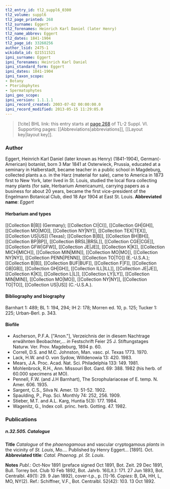 ```yaml
---
tl2_entry_id: tl2_suppl6_0300
tl2_volume: suppl6
tl2_page_printed: 268
tl2_surname: Eggert
tl2_forenames: Heinrich Karl Daniel (later Henry)
tl2_name_abbrev: Eggert
tl2_dates: 1841-1904
tl2_page_id: 33260256
author_lsid: 2475-1
wikidata_id: Q21511521
ipni_surname: Eggert
ipni_forenames: Heinrich Karl Daniel
ipni_standard_form: Eggert
ipni_dates: 1841-1904
ipni_taxon_scope: 
- Botany
- Pteridophytes
- Spermatophytes
ipni_geo_scope: 
ipni_version: 1.1.1.1
ipni_record_created: 2003-07-02 00:00:00.0
ipni_record_modified: 2013-05-15 11:29:05.0
---
```



> [!cite] BHL link: this entry starts at [page 268](https://www.biodiversitylibrary.org/page/33260256) of TL-2 Suppl. VI.
> Supporting pages: [[Abbreviations|abbreviations]], [[Layout key|layout key]].

### Author

Eggert, Heinrich Karl Daniel (later known as Henry) (1841-1904), German(-American) botanist, born 3 Mar 1841 at Osterwieck, Prussia, educated at a seminary in Halberstadt, became teacher in a public school in Magdeburg, collected plants a.o. in the Harz (material for sale), came to America in 1873 first to New York, later lived in St. Louis, studied the local flora collecting many plants (for sale, Herbarium Americanum), carrying papers as a business for about 20 years, became the first vice-president of the Engelmann Botanical Club, died 18 Apr 1904 at East St. Louis. 
**Abbreviated name**: *Eggert*

#### Herbarium and types

[[Collection B|B]] (Germany); [[Collection CI|CI]], [[Collection GH|GH]], [[Collection MO|MO]], [[Collection NY|NY]], [[Collection TEX|TEX]], [[Collection US|US]] (Texas); [[Collection B|B]], [[Collection BH|BH]], [[Collection BP|BP]], [[Collection BRSL|BRSL]], [[Collection CGE|CGE]], [[Collection GFW|GFW]], [[Collection JE|JE]], [[Collection K|K]], [[Collection MICH|MICH]], [[Collection MIN|MIN]], [[Collection MO|MO]], [[Collection NY|NY]], [[Collection PENN|PENN]], [[Collection TO|TO]] (E.-U.S.A.); [[Collection B|B]], [[Collection BUF|BUF]], [[Collection F|F]], [[Collection GB|GB]], [[Collection GH|GH]], [[Collection ILL|ILL]], [[Collection JE|JE]], [[Collection K|K]], [[Collection L|L]], [[Collection LY|LY]], [[Collection MIN|MIN]], [[Collection MO|MO]], [[Collection NY|NY]], [[Collection TO|TO]], [[Collection US|US]] (C.-U.S.A.).

#### Bibliography and biography

Barnhart 1: 489; BL 1: 194, 294; IH 2: 178; Morren ed. 10, p. 125; Tucker 1: 225; Urban-Berl. p. 343.

#### Biofile

- Ascherson, P.F.A. \["Anon."\], Verzeichnis der in diesem Nachtrage erwähnten Beobachter,... *in* Festschrift Feier 25 J. Stiftungstages Naturw. Ver. Prov. Magdeburg, 1894 p. 60.
- Correll, D.S. and M.C. Johnston, Man. vasc. pl. Texas 1773. 1970.
- Lack, H.W. and O. von Sydow, Willdenowia 13: 420. 1983.
- Mears, J.A. Proc. Acad. Nat. Sci. Philadelphia 133: 149. 1981.
- Mohlenbrock, R.H., Ann. Missouri Bot. Gard. 69: 388. 1982 (his herb. of 60.000 specimens at MO).
- Pennell, F.W. (and J.H Barnhart), The Scrophulariaceae of E. temp. N. Amer. 606. 1935.
- Sargent, C.S., Silva N. Amer. 13: 51-52. 1902.
- Spaulding, P., Pop. Sci. Monthly 74: 252, 256. 1909.
- Stieber, M.T. and A.L. Karg, Huntia 5(3): 177. 1984.
- Wagenitz, G., Index coll. princ. herb. Gotting. 47. 1982.

### Publications

##### n.32.505. Catalogue

**Title**
*Catalogue* of the *phaenogamous* and vascular cryptogamous *plants* in the vicinity of *St. Louis*, Mo.... Published by Henry Eggert... \[1891\]. Oct.
**Abbreviated title**: *Catal. Phaenog. pl. St. Louis*.

**Notes**
*Publ*.: Oct-Nov 1891 (preface signed Oct 1891, Bot. Zeit. 29 Dec 1891, Bull. Torrey bot. Club 10 Feb 1892, Bot. Jahrb. 16(Lit.): 171. 27 Jun 1893, Bot. Centralbl. 49(1): 29. 9 Jan 1892), cover-t.p., p. \[1\]-16. *Copies*: B, DA, HH, L, MO, NY(2).
Ref.: Schiffner, V.F., Bot. Centralbl. 52(42): 103. 13 Oct 1892.


